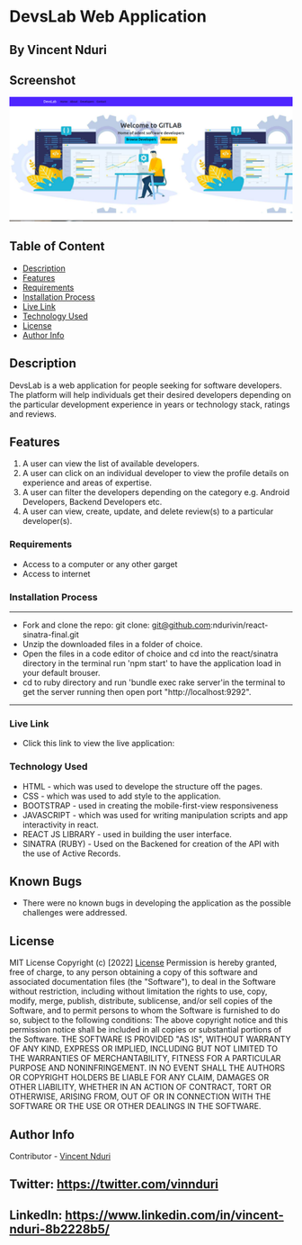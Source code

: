 

# DevsLab Web Application
## By  Vincent Nduri 

## Screenshot

 ![Landing page picture](./public/images/home.png)

 ## Table of Content
 - [Description](#description)
 - [Features](#features)
 - [Requirements](#requirements)
 - [Installation Process](#installation-Process)
 - [Live Link](#Live-Link)
 - [Technology  Used](#technology-Used)
 - [License](#license)
 - [Author Info](#Author-Info)


## Description
<p>DevsLab is a web application for people seeking for software developers. The platform will help individuals get their desired developers depending on the particular development experience in years or technology stack, ratings and reviews. </p>

## Features
1. A user can view the list of available developers.
2. A user can click on an individual developer to view the profile details on experience and areas of expertise.
3. A user can filter the developers depending on the category e.g. Android Developers, Backend Developers etc.
4. A user can view, create, update, and delete review(s) to a particular developer(s).

 ###  Requirements
 * Access to  a computer or any other garget
 * Access to internet

 ### Installation Process
 ****
* Fork and clone the repo: git clone: git@github.com:ndurivin/react-sinatra-final.git
* Unzip the downloaded files in a folder of choice.
* Open the files in a code editor of choice and cd into the react/sinatra directory in the terminal run 'npm start' to have the application load in your default brouser.
* cd to ruby directory and run 'bundle exec rake server'in the terminal to get the server running then open port "http://localhost:9292".
 ****

### Live Link
- Click this link to view the live application: 

### Technology  Used
* HTML - which was used to develope the structure off the pages.
* CSS - which was used to add style to the application.
* BOOTSTRAP -  used in creating the mobile-first-view responsiveness
* JAVASCRIPT - which was used for writing manipulation scripts and app interactivity in react.
* REACT JS LIBRARY - used in building the user interface.
* SINATRA (RUBY) - Used on the Backened for creation of the API with the use of Active Records.

## Known Bugs
* There were no known bugs in developing the application as the possible challenges were addressed.

## License
MIT License
Copyright (c) [2022] [License](LICENSE.txt)
Permission is hereby granted, free of charge, to any person obtaining a copy
of this software and associated documentation files (the "Software"), to deal
in the Software without restriction, including without limitation the rights
to use, copy, modify, merge, publish, distribute, sublicense, and/or sell
copies of the Software, and to permit persons to whom the Software is
furnished to do so, subject to the following conditions:
The above copyright notice and this permission notice shall be included in all
copies or substantial portions of the Software.
THE SOFTWARE IS PROVIDED "AS IS", WITHOUT WARRANTY OF ANY KIND, EXPRESS OR
IMPLIED, INCLUDING BUT NOT LIMITED TO THE WARRANTIES OF MERCHANTABILITY,
FITNESS FOR A PARTICULAR PURPOSE AND NONINFRINGEMENT. IN NO EVENT SHALL THE
AUTHORS OR COPYRIGHT HOLDERS BE LIABLE FOR ANY CLAIM, DAMAGES OR OTHER
LIABILITY, WHETHER IN AN ACTION OF CONTRACT, TORT OR OTHERWISE, ARISING FROM,
OUT OF OR IN CONNECTION WITH THE SOFTWARE OR THE USE OR OTHER DEALINGS IN THE
SOFTWARE.

## Author Info
Contributor -
[Vincent Nduri](https://github.com/ndurivin)
## Twitter: https://twitter.com/vinnduri
## LinkedIn: https://www.linkedin.com/in/vincent-nduri-8b2228b5/